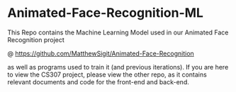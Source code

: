 # Animated-Face-Recognition-ML

This Repo contains the Machine Learning Model used in our Animated Face Recognition project

@ https://github.com/MatthewSigit/Animated-Face-Recognition

as well as programs used to train it (and previous iterations). If you are here to view the CS307 project, please view the other repo, as it contains relevant documents and code for the front-end and back-end.
